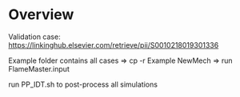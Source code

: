 # Overview

Validation case:    https://linkinghub.elsevier.com/retrieve/pii/S0010218019301336

Example folder contains all cases
=> cp -r Example NewMech
=> run FlameMaster.input

run PP_IDT.sh to post-process all simulations
